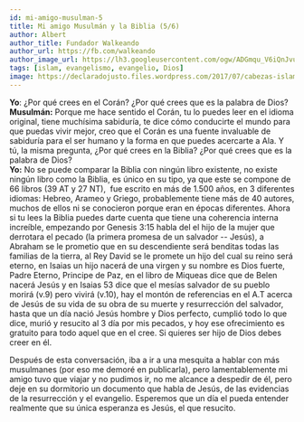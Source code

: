 ```yaml
---
id: mi-amigo-musulman-5
title: Mi amigo Musulmán y la Biblia (5/6)
author: Albert
author_title: Fundador Walkeando
author_url: https://fb.com/walkeando
author_image_url: https://lh3.googleusercontent.com/ogw/ADGmqu_V6iQnJvuIOUFQJ8ebZQW6vvBd8lk0fipmF92Z
tags: [islam, evangelismo, evangelio, Dios]
image: https://declaradojusto.files.wordpress.com/2017/07/cabezas-islam-y-cristianismo.jpg
---
```


**Yo**: ¿Por qué crees en el Corán? ¿Por qué crees que es la palabra de Dios?  
**Musulmán:** Porque me hace sentido el Corán, tu lo puedes leer en el idioma original, tiene muchísima sabiduría, te dice cómo conducirte el mundo para que puedas vivir mejor, creo que el Corán es una fuente invaluable de sabiduría para el ser humano y la forma en que puedes acercarte a Ala. Y tú, la misma pregunta, ¿Por qué crees en la Biblia? ¿Por qué crees que es la palabra de Dios?  
**Yo:** No se puede comparar la Biblia con ningún libro existente, no existe ningún libro como la Biblia, es único en su tipo, ya que este se compone de 66 libros (39 AT y 27 NT),  fue escrito en más de 1.500 años, en 3 diferentes idiomas: Hebreo, Arameo y Griego, probablemente tiene más de 40 autores, muchos de ellos ni se conocieron porque eran en épocas diferentes. Ahora si tu lees la Biblia puedes darte cuenta que tiene una coherencia interna increíble, empezando por Genesis 3:15 habla del el hijo de la mujer que derrotara el pecado (la primera promesa de un salvador -- Jesús), a Abraham se le prometio que en su descendiente será benditas todas las familias de la tierra, al Rey David se le promete un hijo del cual su reino será eterno, en Isaias un hijo nacerá de una virgen y su nombre es Dios fuerte, Padre Eterno, Principe de Paz, en el libro de Miqueas dice que de Belen nacerá Jesús y en Isaias 53 dice que el mesías salvador de su pueblo morirá (v.9) pero vivirá (v.10), hay el montón de referencias en el A.T acerca de Jesús de su vida de su obra de su muerte y resurrección del salvador, hasta que un día nació Jesús hombre y Dios perfecto, cumplió todo lo que dice, murió y resucito al 3 día por mis pecados, y hoy ese ofrecimiento es gratuito para todo aquel que en el cree. Si quieres ser hijo de Dios debes creer en él.

Después de esta conversación, iba a ir a una mesquita a hablar con más musulmanes (por eso me demoré en publicarla), pero lamentablemente mi amigo tuvo que viajar y no pudimos ir, no me alcance a despedir de él, pero deje en su dormitorio un documento que habla de Jesús, de las evidencias de la resurrección y el evangelio. Esperemos que un día el pueda entender realmente que su única esperanza es Jesús, el que resucito.